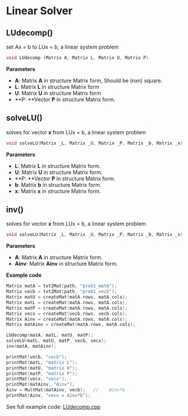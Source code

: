 # Linear Solver

## LUdecomp()

set Ax = b to LUx = b, a linear system problem

```c++
void LUdecomp (Matrix A, Matrix L, Matrix U, Matrix P)
```

**Parameters**

* **A**: Matrix **A** in structure Matrix form, Should be (nxn) square.
* **L**:  Matrix **L** in structure Matrix form
* **U**: Matrix **U** in structure Matrix form
* **P: **Vector **P** in structure Matrix form.

## solveLU()

solves for vector **x** from LUx = b, a linear system problem

```c++
void solveLU(Matrix _L, Matrix _U, Matrix _P, Matrix _b, Matrix _x)
```

 **Parameters** 

* **L**:  Matrix **L** in structure Matrix form.
* **U**: Matrix **U** in structure Matrix form.
* **P: **Vector **P** in structure Matrix form.
* **b**: Matrix **b** in structure Matrix form.
* **x**: Matrix **x** in structure Matrix form.

## inv()

solves for vector **x** from LUx = b, a linear system problem

```c++
void solveLU(Matrix _L, Matrix _U, Matrix _P, Matrix _b, Matrix _x)
```

 **Parameters** 

* **A**:  Matrix **A** in structure Matrix form.
* **Ainv**: Matrix **Ainv** in structure Matrix form. 

**Example code**

```c++
Matrix matA = txt2Mat(path, "prob1_matA");
Matrix vecb = txt2Mat(path, "prob1_vecb");
Matrix matU = createMat(matA.rows, matA.cols);
Matrix matL = createMat(matA.rows, matA.cols);
Matrix matP = createMat(matA.rows, matA.cols);
Matrix vecx = createMat(vecb.rows, vecb.cols);
Matrix Ainv = createMat(matA.rows, matA.cols);
Matrix matAinv = createMat(matA.rows, matA.cols);

LUdecomp(matA, matL, matU, matP);							
solveLU(matL, matU, matP, vecb, vecx);						
inv(matA, matAinv);									

printMat(vecb, "vecb");
printMat(matL, "matrix L");
printMat(matU, "matrix U");
printMat(matP, "matrix P");
printMat(vecx, "vecx");
printMat(matAinv, "Ainv");
Ainv = MultMat(matAinv, vecb);	 //    Ainv*b
printMat(Ainv, "vecx = Ainv*b");
```

See full example code: [LUdecomp.cpp](https://github.com/tk032/tutorial-NM/blob/main/source/LUdecomp/LUdecomp.cpp)



